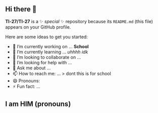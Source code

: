 ## Hi there 👋


**Tl-27/Tl-27** is a ✨ _special_ ✨ repository because its `README.md` (this file) appears on your GitHub profile.

Here are some ideas to get you started:

- 🔭 I’m currently working on ... **School**
- 🌱 I’m currently learning ... _uhhhh idk_
- 👯 I’m looking to collaborate on ...
- 🤔 I’m looking for help with ...
- 💬 Ask me about ...
- 📫 How to reach me: ... > dont this is for school
- 😄 Pronouns: 
- ⚡ Fun fact: ...  
## I am HIM (pronouns) 

